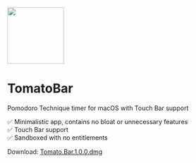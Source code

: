 <img src="https://raw.githubusercontent.com/ivoronin/TomatoBar/master/TomatoBar/Assets.xcassets/AppIcon.appiconset/icon_128x128%402x.png" width="128" height="128"/>

# TomatoBar
Pomodoro Technique timer for macOS with Touch Bar support

:white_check_mark: Minimalistic app, contains no bloat or unnecessary features\
:white_check_mark: Touch Bar support\
:white_check_mark: Sandboxed with no entitlements

Download: [Tomato.Bar.1.0.0.dmg](https://github.com/ivoronin/TomatoBar/releases/download/v1.0.0/Tomato.Bar.1.0.0.dmg)
